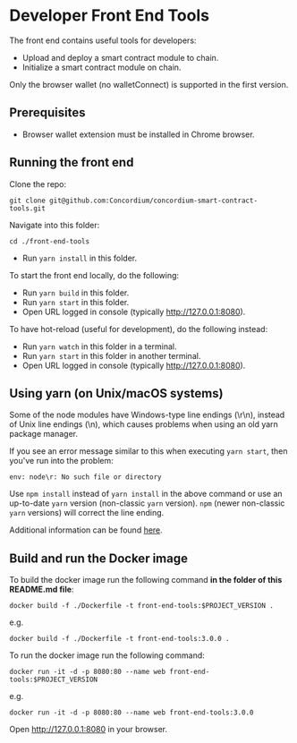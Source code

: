 # Developer Front End Tools

The front end contains useful tools for developers:

- Upload and deploy a smart contract module to chain.
- Initialize a smart contract module on chain.

Only the browser wallet (no walletConnect) is supported in the first version.

## Prerequisites

-   Browser wallet extension must be installed in Chrome browser.

## Running the front end

Clone the repo:

```shell
git clone git@github.com:Concordium/concordium-smart-contract-tools.git
```

Navigate into this folder:
```shell
cd ./front-end-tools
```

-   Run `yarn install` in this folder.

To start the front end locally, do the following:

-   Run `yarn build` in this folder.
-   Run `yarn start` in this folder.
-   Open URL logged in console (typically http://127.0.0.1:8080).

To have hot-reload (useful for development), do the following instead:

-   Run `yarn watch` in this folder in a terminal.
-   Run `yarn start` in this folder in another terminal.
-   Open URL logged in console (typically http://127.0.0.1:8080).

## Using yarn (on Unix/macOS systems)

Some of the node modules have Windows-type line endings (\r\n), instead of Unix line endings (\n), which causes problems when using an old yarn package manager.

If you see an error message similar to this when executing `yarn start`, then you've run into the problem:
```shell
env: node\r: No such file or directory
```

Use `npm install` instead of `yarn install` in the above command or use an up-to-date `yarn` version (non-classic `yarn` version). `npm` (newer non-classic `yarn` versions) will correct the line ending.

Additional information can be found [here](https://techtalkbook.com/env-noder-no-such-file-or-directory/).

## Build and run the Docker image

To build the docker image run the following command **in the folder of this README.md file**:

```
docker build -f ./Dockerfile -t front-end-tools:$PROJECT_VERSION .
```

e.g.

```
docker build -f ./Dockerfile -t front-end-tools:3.0.0 .
```

To run the docker image run the following command:

```
docker run -it -d -p 8080:80 --name web front-end-tools:$PROJECT_VERSION
```

e.g.

```
docker run -it -d -p 8080:80 --name web front-end-tools:3.0.0
```

Open http://127.0.0.1:8080 in your browser.

